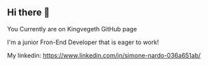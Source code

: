 ## Hi there 👋

You Currently are on Kingvegeth GitHub page

I'm a junior Fron-End Developer that is eager to work!

My linkedin: https://www.linkedin.com/in/simone-nardo-036a651ab/

<!--
**Kingvegeth/kingvegeth** is a ✨ _special_ ✨ repository because its `README.md` (this file) appears on your GitHub profile.

Here are some ideas to get you started:

- 🔭 I’m currently working on ...
- 🌱 I’m currently learning ...
- 👯 I’m looking to collaborate on ...
- 🤔 I’m looking for help with ...
- 💬 Ask me about ...
- 📫 How to reach me: ...
- 😄 Pronouns: ...
- ⚡ Fun fact: ...
-->
